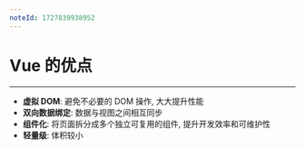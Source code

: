 ```yaml
---
noteId: 1727839938952
---
```

# Vue 的优点
---
- **虚拟 DOM**: 避免不必要的 DOM 操作, 大大提升性能
- **双向数据绑定**: 数据与视图之间相互同步
- **组件化**: 将页面拆分成多个独立可复用的组件, 提升开发效率和可维护性
- **轻量级**: 体积较小